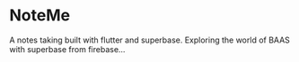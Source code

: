 # NoteMe
A notes taking built with flutter and superbase. Exploring the world of BAAS with superbase from firebase...

